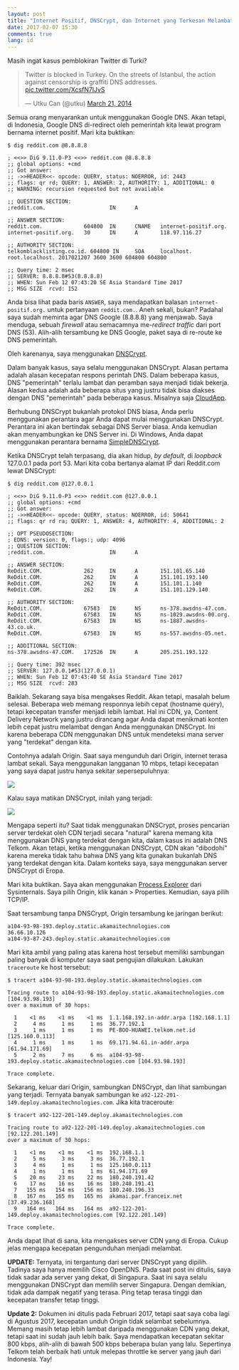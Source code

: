 ```yaml
---
layout: post
title: "Internet Positif, DNSCrypt, dan Internet yang Terkesan Melambat"
date: 2017-02-07 15:30
comments: true
lang: id
---
```


Masih ingat kasus pemblokiran Twitter di Turki? 

<blockquote class="twitter-tweet" data-lang="en"><p lang="en" dir="ltr">Twitter is blocked in Turkey. On the streets of Istanbul, the action against censorship is graffiti DNS addresses. <a href="http://t.co/XcsfN7lJvS">pic.twitter.com/XcsfN7lJvS</a></p>&mdash; Utku Can (@utku) <a href="https://twitter.com/utku/status/446956710502993920">March 21, 2014</a></blockquote>

<!-- more -->

Semua orang menyarankan untuk menggunakan Google DNS. Akan tetapi, di
Indonesia, Google DNS di-redirect oleh pemerintah kita lewat program bernama
internet positif. Mari kita buktikan:

	$ dig reddit.com @8.8.8.8
	
	; <<>> DiG 9.11.0-P3 <<>> reddit.com @8.8.8.8
	;; global options: +cmd
	;; Got answer:
	;; ->>HEADER<<- opcode: QUERY, status: NOERROR, id: 2443
	;; flags: qr rd; QUERY: 1, ANSWER: 2, AUTHORITY: 1, ADDITIONAL: 0
	;; WARNING: recursion requested but not available
	
	;; QUESTION SECTION:
	;reddit.com.                    IN      A
	
	;; ANSWER SECTION:
	reddit.com.             604800  IN      CNAME   internet-positif.org.
	internet-positif.org.   30      IN      A       118.97.116.27
	
	;; AUTHORITY SECTION:
	telkomblacklisting.co.id. 604800 IN     SOA     localhost. root.localhost. 2017021207 3600 3600 604800 604800
	
	;; Query time: 2 msec
	;; SERVER: 8.8.8.8#53(8.8.8.8)
	;; WHEN: Sun Feb 12 07:43:20 SE Asia Standard Time 2017
	;; MSG SIZE  rcvd: 152

Anda bisa lihat pada baris `ANSWER`, saya mendapatkan balasan 
`internet-positif.org.` untuk pertanyaan `reddit.com.`. Aneh sekali, bukan?
Padahal saya sudah meminta agar DNS Google (8.8.8.8) yang menjawab. Saya
menduga, sebuah *firewall* atau semacamnya me-*redirect* *traffic* dari port
DNS (53).
Alih-alih tersambung ke DNS Google, paket saya di re-route ke DNS pemerintah.

Oleh karenanya, saya menggunakan [DNSCrypt](https://dnscrypt.org/).

Dalam banyak kasus, saya selalu menggunakan DNSCrypt. Alasan pertama adalah
alasan kecepatan respons perintah DNS. Dalam beberapa kasus, 
DNS "pemerintah" terlalu lambat dan
peramban saya menjadi tidak bekerja. Alasan kedua adalah ada beberapa situs
yang justru tidak bisa diakses dengan DNS "pemerintah" pada beberapa kasus.
Misalnya saja [CloudApp](https://my.cl.ly).

Berhubung DNSCrypt bukanlah protokol DNS biasa, Anda perlu menggunakan perantara
agar Anda dapat mulai menggunakan DNSCrypt. Perantara ini akan bertindak sebagai
DNS Server biasa. Anda kemudian akan menyambungkan ke DNS Server ini. Di
Windows, Anda dapat menggunakan perantara bernama
[SimpleDNSCrypt](https://simplednscrypt.org/).

Ketika DNSCrypt telah terpasang, dia akan hidup, *by default*, di *loopback*
127.0.0.1 pada port 53. Mari kita coba bertanya alamat IP dari Reddit.com
lewat DNSCrypt:

	$ dig reddit.com @127.0.0.1
	
	; <<>> DiG 9.11.0-P3 <<>> reddit.com @127.0.0.1
	;; global options: +cmd
	;; Got answer:
	;; ->>HEADER<<- opcode: QUERY, status: NOERROR, id: 50641
	;; flags: qr rd ra; QUERY: 1, ANSWER: 4, AUTHORITY: 4, ADDITIONAL: 2
	
	;; OPT PSEUDOSECTION:
	; EDNS: version: 0, flags:; udp: 4096
	;; QUESTION SECTION:
	;reddit.com.                    IN      A
	
	;; ANSWER SECTION:
	ReDdit.COM.             262     IN      A       151.101.65.140
	ReDdit.COM.             262     IN      A       151.101.193.140
	ReDdit.COM.             262     IN      A       151.101.1.140
	ReDdit.COM.             262     IN      A       151.101.129.140
	
	;; AUTHORITY SECTION:
	ReDdit.COM.             67583   IN      NS      ns-378.awsdns-47.com.
	ReDdit.COM.             67583   IN      NS      ns-1029.awsdns-00.org.
	ReDdit.COM.             67583   IN      NS      ns-1887.awsdns-43.co.uk.
	ReDdit.COM.             67583   IN      NS      ns-557.awsdns-05.net.
	
	;; ADDITIONAL SECTION:
	ns-378.awsdns-47.COM.   172526  IN      A       205.251.193.122
	
	;; Query time: 392 msec
	;; SERVER: 127.0.0.1#53(127.0.0.1)
	;; WHEN: Sun Feb 12 07:43:40 SE Asia Standard Time 2017
	;; MSG SIZE  rcvd: 283
	
Baiklah. Sekarang saya bisa mengakses Reddit. Akan tetapi, masalah belum
selesai. Beberapa web memang responnya lebih cepat (hostname query), tetapi
kecepatan transfer menjadi lebih lambat. Hal ini CDN, ya, Content Delivery
Network yang justru dirancang agar Anda dapat menikmati konten lebih cepat
justru melambat dengan Anda menggunakan DNSCrypt. Ini karena beberapa CDN
menggunakan DNS untuk mendeteksi mana server yang "terdekat" dengan kita.

Contohnya adalah Origin. Saat saya mengunduh dari Origin, internet terasa lambat
sekali. Saya menggunakan langganan 10 mbps, tetapi kecepatan yang saya dapat
justru hanya sekitar sepersepuluhnya:

![](/images/post/origin-slow.png)

Kalau saya matikan DNSCrypt, inilah yang terjadi:

![](/images/post/origin-fast.png)

Mengapa seperti itu? Saat tidak menggunakan DNSCrypt, proses pencarian server
terdekat oleh CDN terjadi secara "natural" karena memang kita menggunakan DNS
yang terdekat dengan kita, dalam kasus ini adalah DNS Telkom. Akan tetapi,
ketika menggunakan DNSCrypt, CDN akan "dibodohi" karena mereka tidak tahu
bahwa DNS yang kita gunakan bukanlah DNS yang terdekat dengan kita. Dalam
konteks saya, saya menggunakan server DNSCrypt di Eropa.

Mari kita buktikan. Saya akan menggunakan [Process Explorer] dari Sysinternals.
Saya pilih Origin, klik kanan > Properties. Kemudian, saya pilih TCP/IP.

Saat tersambung tanpa DNSCrypt, Origin tersambung ke jaringan berikut:

	a104-93-98-193.deploy.static.akamaitechnologies.com
	36.66.10.126
	a104-93-87-243.deploy.static.akamaitechnologies.com

Mari kita ambil yang paling atas karena host tersebut memiliki sambungan
paling banyak di komputer saya saat pengujian dilakukan. Lakukan `traceroute`
ke host tersebut:

	$ tracert a104-93-98-193.deploy.static.akamaitechnologies.com
	
	Tracing route to a104-93-98-193.deploy.static.akamaitechnologies.com [104.93.98.193]
	over a maximum of 30 hops:
	
	  1    <1 ms    <1 ms    <1 ms  1.1.168.192.in-addr.arpa [192.168.1.1]
	  2     4 ms     1 ms     1 ms  36.77.192.1
	  3     1 ms     1 ms     1 ms  PE-BOO-HUAWEI.telkom.net.id [125.160.0.113]
	  4     1 ms     1 ms     1 ms  69.171.94.61.in-addr.arpa [61.94.171.69]
	  5     2 ms     7 ms     6 ms  a104-93-98-193.deploy.static.akamaitechnologies.com [104.93.98.193]
	
	Trace complete.

Sekarang, keluar dari Origin, sambungkan DNSCrypt, dan lihat sambungan yang
terjadi. Ternyata banyak sambungan ke
`a92-122-201-149.deploy.akamaitechnologies.com`. Jika kita traceroute:

	$ tracert a92-122-201-149.deploy.akamaitechnologies.com
	
	Tracing route to a92-122-201-149.deploy.akamaitechnologies.com [92.122.201.149]
	over a maximum of 30 hops:
	
	  1    <1 ms    <1 ms    <1 ms  192.168.1.1
	  2     5 ms     3 ms     3 ms  36.77.192.1
	  3     4 ms     1 ms     1 ms  125.160.0.113
	  4     1 ms     1 ms     1 ms  61.94.171.69
	  5    20 ms    23 ms    22 ms  180.240.191.42
	  6    17 ms    16 ms    16 ms  180.240.191.41
	  7   155 ms   154 ms   156 ms  180.240.196.33
	  8   167 ms   165 ms   165 ms  akamai.par.franceix.net [37.49.236.168]
	  9   164 ms   164 ms   164 ms  a92-122-201-149.deploy.akamaitechnologies.com [92.122.201.149]
	
	Trace complete.

Anda dapat lihat di sana, kita mengakses server CDN yang di Eropa. Cukup
jelas mengapa kecepatan pengunduhan menjadi melambat.

**UPDATE:** Ternyata, ini tergantung dari server DNSCrypt yang dipilih. 
Tadinya saya hanya memilih Cisco OpenDNS. Pada
saat post ini ditulis, saya tidak sadar ada server yang dekat, di Singapura.
Saat ini saya selalu menggunakan DNSCrypt dan memilih server Singapura. Dengan
demikian, tidak ada dampak negatif yang terasa. Ping tetap terasa tinggi
dan kecepatan transfer tetap tinggi.

**Update 2:** Dokumen ini ditulis pada Februari 2017, tetapi saat saya coba lagi
di Agustus 2017, kecepatan unduh Origin tidak selambat sebelumnya. Memang masih
tetap lebih lambat daripada menggunakan CDN yang dekat, tetapi saat ini sudah
jauh lebih baik. Saya mendapatkan kecepatan sekitar 800 kbps, alih-alih di bawah
500 kbps beberapa bulan yang lalu. Sepertinya Telkom telah berbaik hati untuk
melepas throttle ke server yang jauh dari Indonesia. Yay!

[Process Explorer]: https://docs.microsoft.com/en-us/sysinternals/downloads/process-explorer
